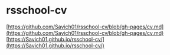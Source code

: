 # rsschool-cv

[https://github.com/Savich01/rsschool-cv/blob/gh-pages/cv.md](https://github.com/Savich01/rsschool-cv/blob/gh-pages/cv.md)
[https://Savich01.github.io/rsschool-cv/](https://Savich01.github.io/rsschool-cv/)